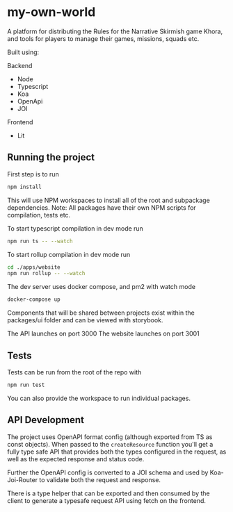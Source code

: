 # my-own-world

A platform for distributing the Rules for the Narrative Skirmish game Khora, and tools for players to manage their games, missions, squads etc.

Built using:

Backend

-   Node
-   Typescript
-   Koa
-   OpenApi
-   JOI

Frontend

-   Lit

## Running the project

First step is to run 

```bash
npm install
```

This will use NPM workspaces to install all of the root and subpackage dependencies. 
Note: All packages have their own NPM scripts for compilation, tests etc.

To start typescript compilation in dev mode run

```bash
npm run ts -- --watch
```

To start rollup compilation in dev mode run

```bash
cd ./apps/website
npm run rollup -- --watch
```

The dev server uses docker compose, and pm2 with watch mode

```bash
docker-compose up
```

Components that will be shared between projects exist within the packages/ui folder and can be viewed with storybook.

The API launches on port 3000
The website launches on port 3001

## Tests

Tests can be run from the root of the repo with

```bash
npm run test
```

You can also provide the workspace to run individual packages.

## API Development

The project uses OpenAPI format config (although exported from TS as const objects). When passed to the `createResource` function you'll get a fully type safe API that provides both the types configured in the request, as well as the expected response and status code.

Further the OpenAPI config is converted to a JOI schema and used by Koa-Joi-Router to validate both the request and response.

There is a type helper that can be exported and then consumed by the client to generate a typesafe request API using fetch on the frontend. 
